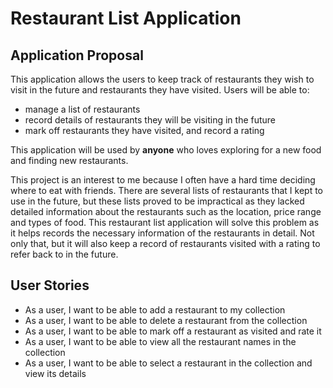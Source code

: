 # Restaurant List Application

## Application Proposal

This application allows the users to keep track of restaurants they wish to visit in the future and restaurants they 
have visited. Users will be able to:
- manage a list of restaurants
- record details of restaurants they will be visiting in the future
- mark off restaurants they have visited, and record a rating

This application will be used by  **anyone** who loves exploring for a new food and finding new restaurants.

This project is an interest to me because I often have a hard time deciding where to eat with friends. There are 
several lists of restaurants that I kept to use in the future, but these lists proved to be impractical as they lacked 
detailed information about the restaurants such as the location, price range and types of food. This restaurant list
application will solve this problem as it helps records the necessary information of the restaurants in detail. Not 
only that, but it will also keep a record of restaurants visited with a rating to refer back to in the future. 

## User Stories
- As a user, I want to be able to add a restaurant to my collection
- As a user, I want to be able to delete a restaurant from the collection
- As a user, I want to be able to mark off a restaurant as visited and rate it 
- As a user, I want to be able to view all the restaurant names in the collection
- As a user, I want to be able to select a restaurant in the collection and view its details 